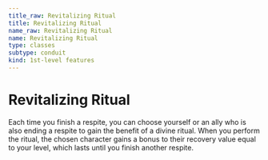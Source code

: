 ```yaml
---
title_raw: Revitalizing Ritual
title: Revitalizing Ritual
name_raw: Revitalizing Ritual
name: Revitalizing Ritual
type: classes
subtype: conduit
kind: 1st-level features
---
```


# Revitalizing Ritual

Each time you finish a respite, you can choose yourself or an ally who is also ending a respite to gain the benefit of a divine ritual. When you perform the ritual, the chosen character gains a bonus to their recovery value equal to your level, which lasts until you finish another respite.
